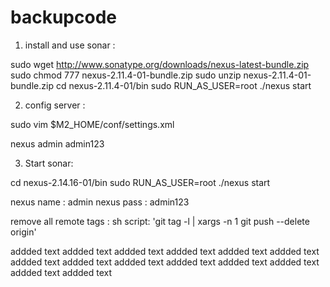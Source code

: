 # backupcode


1. install and use sonar : 

sudo wget http://www.sonatype.org/downloads/nexus-latest-bundle.zip
sudo chmod 777 nexus-2.11.4-01-bundle.zip
sudo unzip nexus-2.11.4-01-bundle.zip
cd nexus-2.11.4-01/bin
sudo RUN_AS_USER=root ./nexus start


2. config server :

sudo vim $M2_HOME/conf/settings.xml

 <server>
      <id>nexus</id>
      <username>admin</username>
      <password>admin123</password>
    </server>

3. Start sonar: 

cd nexus-2.14.16-01/bin
sudo RUN_AS_USER=root ./nexus start


nexus name : admin
nexus pass : admin123


remove all remote tags :     			sh script: 'git tag -l | xargs -n 1 git push --delete origin'

addded text 
addded text 
addded text 
addded text 
addded text 
addded text 
addded text 
addded text
addded text 
addded text 
addded text 
addded text
addded text 
addded text 
